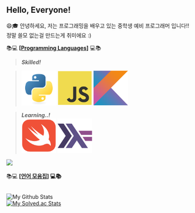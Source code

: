 ## Hello, Everyone!

😄🎓 안녕하세요, 저는 프로그래밍을 배우고 있는 중학생 예비 프로그래머 입니다!!<br>
정말 쓸모 없는걸 만드는게 취미에요 :)<br>

📚💻 **\[[Programming Languages](https://github.com/pl-Steve28-lq/ProgrammingLanguages)\]** 💻📚 <br> 
> _**Skilled!**_

> <img src="https://raw.githubusercontent.com/devicons/devicon/master/icons/python/python-original.svg" width=90 height=90>
> <img src="https://raw.githubusercontent.com/devicons/devicon/master/icons/javascript/javascript-original.svg" width=90 height=90>
> <img src="https://raw.githubusercontent.com/devicons/devicon/master/icons/kotlin/kotlin-original.svg" width=90 height=90>

> _**Learning..!**_ <br>
> <img src="https://raw.githubusercontent.com/devicons/devicon/master/icons/swift/swift-original.svg" width=90 height=90>
> <img src="https://raw.githubusercontent.com/devicons/devicon/master/icons/haskell/haskell-original.svg" width=90 height=90>

<img src="https://github-readme-stats.vercel.app/api/top-langs/?username=pl-Steve28-lq&show_icons=true&title_color=004c97&icon_color=004c97&text_color=434343&bg_color=00000000&cache_seconds=1800&layout=compact&langs_count=8">


📚💻 **\[[언어 모음집](https://github.com/pl-Steve28-lq/ProgrammingLanguages)\] 💻📚 <br><br>**

![My Github Stats](https://github-readme-stats.vercel.app/api?username=pl-Steve28-lq&show_icons=true)<br>
[![My Solved.ac Stats](http://mazassumnida.wtf/api/v2/generate_badge?boj=kenis7)](https://solved.ac/profile/kenis7)


<!--
**pl-Steve28-lq/pl-Steve28-lq** is a ✨ _special_ ✨ repository because its `README.md` (this file) appears on your GitHub profile.

Here are some ideas to get you started:

- 🔭 I’m currently working on ...
- 🌱 I’m currently learning ...
- 👯 I’m looking to collaborate on ...
- 🤔 I’m looking for help with ...
- 💬 Ask me about ...
- 📫 How to reach me: ...
- 😄 Pronouns: ...
- ⚡ Fun fact: ...
-->
